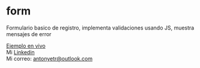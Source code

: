 # form
Formulario basico de registro, implementa validaciones usando JS, muestra mensajes de error


[Ejemplo en vivo](https://ntonytr.github.io/form/)<br>
Mi [Linkedin](https://www.linkedin.com/in/antonytr/)<br>
Mi correo: [antonyetr@outlook.com](mailto:antonyetr@outlook.com)
